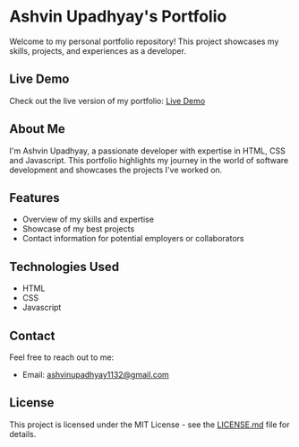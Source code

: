 # Ashvin Upadhyay's Portfolio

Welcome to my personal portfolio repository! This project showcases my skills, projects, and experiences as a developer.

## Live Demo

Check out the live version of my portfolio: [Live Demo](https://ashvinupadhyay1132.github.io/Ashvin-Upadhyay-Personal-Portfolio/)

## About Me

I'm Ashvin Upadhyay, a passionate developer with expertise in HTML, CSS and Javascript. This portfolio highlights my journey in the world of software development and showcases the projects I've worked on.

## Features

- Overview of my skills and expertise
- Showcase of my best projects
- Contact information for potential employers or collaborators

## Technologies Used

- HTML
- CSS
- Javascript

## Contact

Feel free to reach out to me:

- Email: ashvinupadhyay1132@gmail.com

## License

This project is licensed under the MIT License - see the [LICENSE.md](LICENSE.md) file for details.
